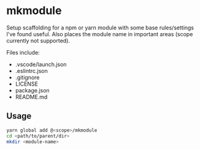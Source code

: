 # mkmodule

Setup scaffolding for a npm or yarn module with some base rules/settings I've found useful.
Also places the module name in important areas (scope currently not supported).

Files include:

* .vscode/launch.json
* .eslintrc.json
* .gitignore
* LICENSE
* package.json
* README.md

## Usage

```sh
yarn global add @<scope>/mkmodule
cd <path/to/parent/dir>
mkdir <module-name>
```